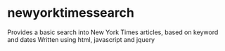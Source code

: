 # newyorktimessearch
Provides a basic search into New York Times articles, based on keyword and dates
Written using html, javascript and jquery
